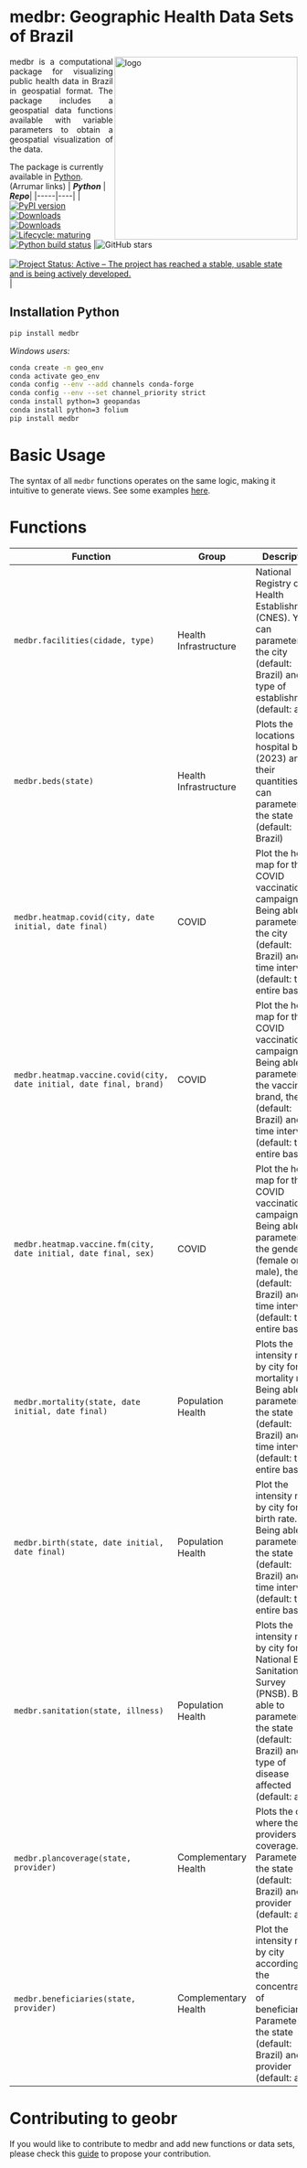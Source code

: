 # medbr: Geographic Health Data Sets of Brazil

<img align="right" src="https://github.com/pamgcosta/medbr/assets/66846949/2cbfe684-a173-42dd-8bfc-c579438ceab3" alt="logo" width="320"> 
<p align="justify">medbr is a computational package for visualizing public health data in Brazil in geospatial format. The package includes a geospatial data functions available with variable parameters to obtain a geospatial visualization of the data. </p> 

The package is currently available in [Python](https:).
(Arrumar links)
| ***Python*** | ***Repo***|
|-----|----|
| [![PyPI version](https://badge.fury.io/py/geobr.svg)](https://badge.fury.io/py/geobr) <br />  [![Downloads](https://static.pepy.tech/badge/geobr)](https://pepy.tech/project/geobr) <br />  [![Downloads](https://static.pepy.tech/badge/geobr/month)](https://pepy.tech/project/geobr)  <br /> [![Lifecycle: maturing](https://img.shields.io/badge/lifecycle-maturing-blue.svg)](https://www.tidyverse.org/lifecycle/#maturing) <br /> [![Python build status](https://github.com/ipeaGIT/geobr/workflows/Python-CMD-check/badge.svg)](https://github.com/ipeaGIT/geobr/actions) |<img alt="GitHub stars" src="https://img.shields.io/github/stars/ipeaGIT/geobr.svg?color=orange"> <br /> <br />  [![Project Status: Active – The project has reached a stable, usable state and is being actively developed.](https://www.repostatus.org/badges/latest/active.svg)](https://www.repostatus.org/#active) |

## Installation Python
```bash
pip install medbr
```
*Windows users:*  

```bash
conda create -n geo_env
conda activate geo_env  
conda config --env --add channels conda-forge  
conda config --env --set channel_priority strict  
conda install python=3 geopandas
conda install python=3 folium  
pip install medbr
```
# Basic Usage

The syntax of all `medbr` functions operates on the same logic, making it intuitive to generate views. See some examples [here](https: ).

# Functions

|Function|Group|Description|Source|
|-----|-----|-----|-----|
|`medbr.facilities(cidade, type)`| Health Infrastructure | National Registry of Health Establishments (CNES). You can parameterize the city (default: Brazil) and the type of establishment (default: all) | CNES |
|`medbr.beds(state)`| Health Infrastructure | Plots the locations with hospital beds (2023) and their quantities. You can parameterize the state (default: Brazil) | Open Data Portal |
|`medbr.heatmap.covid(city, date initial, date final)`| COVID | Plot the heat map for the COVID vaccination campaign. Being able to parameterize the city (default: Brazil) and the time interval (default: the entire base) | Open Data Portal |
|`medbr.heatmap.vaccine.covid(city, date initial, date final, brand)`| COVID | Plot the heat map for the COVID vaccination campaign. Being able to parameterize the vaccine brand, the city (default: Brazil) and the time interval (default: the entire base) | Open Data Portal |
|`medbr.heatmap.vaccine.fm(city, date initial, date final, sex)`| COVID | Plot the heat map for the COVID vaccination campaign. Being able to parameterize the gender (female or male), the city (default: Brazil) and the time interval (default: the entire base) | Open Data Portal |
|`medbr.mortality(state, date initial, date final)`| Population Health | Plots the intensity map by city for the mortality rate. Being able to parameterize the state (default: Brazil) and the time interval (default: the entire base) | Open Data Portal |
|`medbr.birth(state, date initial, date final)`| Population Health | Plot the intensity map by city for the birth rate. Being able to parameterize the state (default: Brazil) and the time interval (default: the entire base) | Open Data Portal |
|`medbr.sanitation(state, illness)`| Population Health | Plots the intensity map by city for the National Basic Sanitation Survey (PNSB). Being able to parameterize the state (default: Brazil) and the type of disease affected (default: all) | Open Data Portal |
|`medbr.plancoverage(state, provider)`| Complementary Health | Plots the cities where the providers have coverage. Parameterize the state (default: Brazil) and the provider (default: all) | Open Data Portal |
|`medbr.beneficiaries(state, provider)`| Complementary Health | Plot the intensity map by city according to the concentration of beneficiaries. Parameterize the state (default: Brazil) and the provider (default: all) | Open Data Portal |

# Contributing to geobr
If you would like to contribute to medbr and add new functions or data sets, please check this [guide](https://) to propose your contribution.
